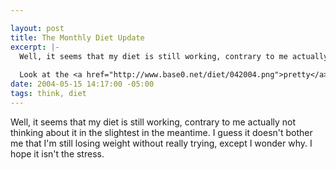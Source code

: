```yaml
--- 

layout: post
title: The Monthly Diet Update
excerpt: |-
  Well, it seems that my diet is still working, contrary to me actually not thinking about it in the slightest in the meantime.  I guess it doesn&apos;t bother me that I'm still losing weight without really trying, except I wonder why.   I hope it isn't the stress.
  
  Look at the <a href="http://www.base0.net/diet/042004.png">pretty</a><a href="http://www.base0.net/diet/dietgraph.png">graphs</a>.
date: 2004-05-15 14:17:00 -05:00
tags: think, diet
---
```

Well, it seems that my diet is still working, contrary to me actually not thinking about it in the slightest in the meantime.  I guess it doesn't bother me that I'm still losing weight without really trying, except I wonder why.   I hope it isn't the stress.
